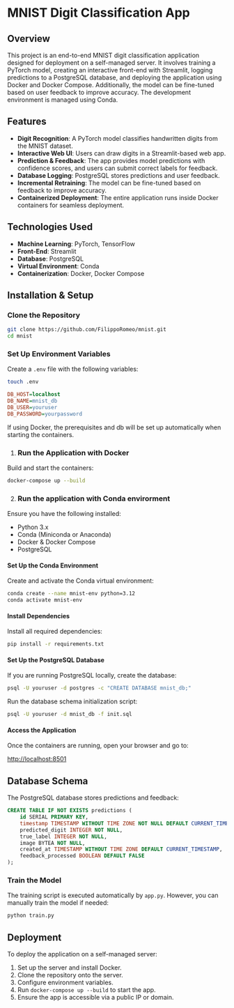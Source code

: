 # MNIST Digit Classification App

## Overview

This project is an end-to-end MNIST digit classification application designed for deployment on a self-managed server. It involves training a PyTorch model, creating an interactive front-end with Streamlit, logging predictions to a PostgreSQL database, and deploying the application using Docker and Docker Compose. Additionally, the model can be fine-tuned based on user feedback to improve accuracy. The development environment is managed using Conda.

## Features

- **Digit Recognition**: A PyTorch model classifies handwritten digits from the MNIST dataset.
- **Interactive Web UI**: Users can draw digits in a Streamlit-based web app.
- **Prediction & Feedback**: The app provides model predictions with confidence scores, and users can submit correct labels for feedback.
- **Database Logging**: PostgreSQL stores predictions and user feedback.
- **Incremental Retraining**: The model can be fine-tuned based on feedback to improve accuracy.
- **Containerized Deployment**: The entire application runs inside Docker containers for seamless deployment.

## Technologies Used

- **Machine Learning**: PyTorch, TensorFlow
- **Front-End**: Streamlit
- **Database**: PostgreSQL
- **Virtual Environment**: Conda
- **Containerization**: Docker, Docker Compose

## Installation & Setup

### Clone the Repository

```bash
git clone https://github.com/FilippoRomeo/mnist.git
cd mnist
```
### Set Up Environment Variables

Create a `.env` file with the following variables:

```bash
touch .env
```

```ini
DB_HOST=localhost
DB_NAME=mnist_db
DB_USER=youruser
DB_PASSWORD=yourpassword
```

If using Docker, the prerequisites and db will be set up automatically when starting the containers.

1. ### Run the Application with Docker

Build and start the containers:

```bash
docker-compose up --build
```

2. ### Run the application with Conda envirorment 

Ensure you have the following installed:

- Python 3.x
- Conda (Miniconda or Anaconda)
- Docker & Docker Compose
- PostgreSQL

#### Set Up the Conda Environment

Create and activate the Conda virtual environment:

```bash
conda create --name mnist-env python=3.12
conda activate mnist-env
```

#### Install Dependencies

Install all required dependencies:

```bash
pip install -r requirements.txt
```
#### Set Up the PostgreSQL Database

If you are running PostgreSQL locally, create the database:

```bash
psql -U youruser -d postgres -c "CREATE DATABASE mnist_db;"
```

Run the database schema initialization script:

```bash
psql -U youruser -d mnist_db -f init.sql
```

#### Access the Application

Once the containers are running, open your browser and go to:

[http://localhost:8501](http://localhost:8501)

## Database Schema

The PostgreSQL database stores predictions and feedback:

```sql
CREATE TABLE IF NOT EXISTS predictions (
    id SERIAL PRIMARY KEY,
    timestamp TIMESTAMP WITHOUT TIME ZONE NOT NULL DEFAULT CURRENT_TIMESTAMP,
    predicted_digit INTEGER NOT NULL,
    true_label INTEGER NOT NULL,
    image BYTEA NOT NULL,
    created_at TIMESTAMP WITHOUT TIME ZONE DEFAULT CURRENT_TIMESTAMP,
    feedback_processed BOOLEAN DEFAULT FALSE
);
```

### Train the Model

The training script is executed automatically by `app.py`. However, you can manually train the model if needed:

```bash
python train.py
```

## Deployment

To deploy the application on a self-managed server:

1. Set up the server and install Docker.
2. Clone the repository onto the server.
3. Configure environment variables.
4. Run `docker-compose up --build` to start the app.
5. Ensure the app is accessible via a public IP or domain.